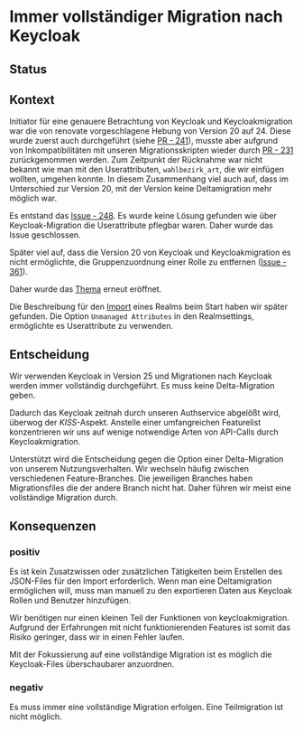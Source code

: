 # Immer vollständiger Migration nach Keycloak 

## Status

<adr-status status='accepted'></adr-status>

## Kontext

Initiator für eine genauere Betrachtung von Keycloak und Keycloakmigration war die von renovate vorgeschlagene Hebung
von Version 20 auf 24. Diese wurde zuerst auch durchgeführt (siehe [PR - 241](https://github.com/it-at-m/Wahllokalsystem/pull/241)),
musste aber aufgrund von Inkompatibilitäten mit unseren Migrationsskripten wieder durch
[PR - 231](https://github.com/it-at-m/Wahllokalsystem/pull/231) zurückgenommen werden.
Zum Zeitpunkt der Rücknahme war nicht bekannt wie man mit den Userattributen, `wahlbezirk_art`, die wir einfügen wollten,
umgehen konnte. In diesem Zusammenhang viel auch auf, dass im Unterschied zur Version 20, mit der Version keine
Deltamigration mehr möglich war.

Es entstand das [Issue - 248](https://github.com/it-at-m/Wahllokalsystem/issues/248). Es wurde keine Lösung gefunden wie
über Keycloak-Migration die Userattribute pflegbar waren. Daher wurde das Issue geschlossen.

Später viel auf, dass die Version 20 von Keycloak und Keycloakmigration es nicht ermöglichte, die
Gruppenzuordnung einer Rolle zu entfernen ([Issue - 361](https://github.com/it-at-m/Wahllokalsystem/issues/361)).

Daher wurde das [Thema](https://github.com/it-at-m/Wahllokalsystem/issues/248) erneut eröffnet.

Die Beschreibung für den [Import](https://www.keycloak.org/server/containers#_importing_a_realm_on_startup) eines Realms
beim Start haben wir später gefunden. Die Option `Unmanaged Attributes` in den Realmsettings, ermöglichte es Userattribute
zu verwenden.

## Entscheidung

Wir verwenden Keycloak in Version 25 und Migrationen nach Keycloak werden immer vollständig durchgeführt.
Es muss keine Delta-Migration geben.

Dadurch das Keycloak zeitnah durch unseren Authservice abgelößt wird, überwog der *KISS*-Aspekt. Anstelle einer
umfangreichen Featurelist konzentrieren wir uns auf wenige notwendige Arten von API-Calls durch Keycloakmigration.

Unterstützt wird die Entscheidung gegen die Option einer Delta-Migration von unserem
Nutzungsverhalten. Wir wechseln häufig zwischen verschiedenen Feature-Branches. Die jeweiligen Branches haben
Migrationsfiles die der andere Branch nicht hat. Daher führen wir meist eine vollständige Migration durch.

## Konsequenzen

### positiv

Es ist kein Zusatzwissen oder zusätzlichen Tätigkeiten beim Erstellen des JSON-Files für den Import erforderlich. Wenn
man eine Deltamigration ermöglichen will, muss man manuell zu den exportieren Daten aus Keycloak Rollen und Benutzer hinzufügen.

Wir benötigen nur einen kleinen Teil der Funktionen von keycloakmigration. Aufgrund der Erfahrungen mit nicht
funktionierenden Features ist somit das Risiko geringer, dass wir in einen Fehler laufen.

Mit der Fokussierung auf eine vollständige Migration ist es möglich die Keycloak-Files überschaubarer anzuordnen.

### negativ

Es muss immer eine vollständige Migration erfolgen. Eine Teilmigration ist nicht möglich. 

